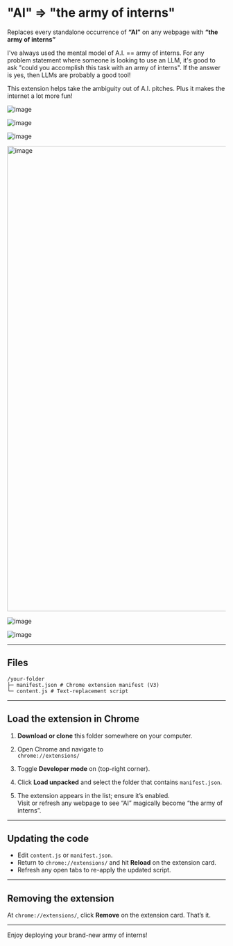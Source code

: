 # "AI" => "the army of interns"

Replaces every standalone occurrence of **“AI”** on any webpage with **“the army of interns”**

I've always used the mental model of A.I. == army of interns. For any problem statement where someone is looking to use an LLM, it's good to ask "could you accomplish this task with an army of interns". If the answer is yes, then LLMs are probably a good tool!

This extension helps take the ambiguity out of A.I. pitches. Plus it makes the internet a lot more fun!

![image](https://github.com/user-attachments/assets/ab78bfce-2165-4384-86fd-2f9e32cb7a14)

![image](https://github.com/user-attachments/assets/c13146bd-8d04-4964-a426-be2887166d61)

![image](https://github.com/user-attachments/assets/dad11f9c-07c3-43e6-b7bb-a2bba58096f8)

<img width="1072" alt="image" src="https://github.com/user-attachments/assets/4ca0d517-3a81-4a29-ad88-7167a363aaf4" />

![image](https://github.com/user-attachments/assets/5d93246e-1bec-4989-b95f-fcdb368a7d5a)

![image](https://github.com/user-attachments/assets/093dbd59-09ac-4234-b7f3-4ca29d7c0ad0)



---

## Files

```
/your-folder
├─ manifest.json # Chrome extension manifest (V3)
└─ content.js # Text-replacement script
```

---

## Load the extension in Chrome

1. **Download or clone** this folder somewhere on your computer.

2. Open Chrome and navigate to  
   `chrome://extensions/`

3. Toggle **Developer mode** on (top-right corner).

4. Click **Load unpacked** and select the folder that contains `manifest.json`.

5. The extension appears in the list; ensure it’s enabled.  
   Visit or refresh any webpage to see “AI” magically become “the army of interns”.

---

## Updating the code

- Edit `content.js` or `manifest.json`.
- Return to `chrome://extensions/` and hit **Reload** on the extension card.
- Refresh any open tabs to re-apply the updated script.

---

## Removing the extension

At `chrome://extensions/`, click **Remove** on the extension card. That’s it.

---

Enjoy deploying your brand-new army of interns!
